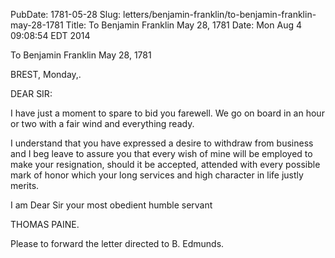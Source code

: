 PubDate: 1781-05-28
Slug: letters/benjamin-franklin/to-benjamin-franklin-may-28-1781
Title: To Benjamin Franklin  May 28, 1781
Date: Mon Aug  4 09:08:54 EDT 2014

   To Benjamin Franklin  May 28, 1781

   BREST, Monday,.

   DEAR SIR:

   I have just a moment to spare to bid you farewell. We go on board in an
   hour or two with a fair wind and everything ready.

   I understand that you have expressed a desire to withdraw from business
   and I beg leave to assure you that every wish of mine will be employed to
   make your resignation, should it be accepted, attended with every possible
   mark of honor which your long services and high character in life justly
   merits.

   I am Dear Sir your most obedient humble servant

   THOMAS PAINE.

   Please to forward the letter directed to B. Edmunds.
